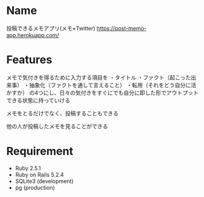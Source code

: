 # Name

投稿できるメモアプリ(メモ×Twitter)
https://post-memo-app.herokuapp.com/

# Features

メモで気付きを得るために入力する項目を
・タイトル
・ファクト（起こった出来事）
・抽象化（ファクトを通して言えること）
・転用（それをどう自分に活かすか）
の4つにし、日々の気付きをすぐにでも自分に即した形でアウトプットできる状態に持っていける

メモをとるだけでなく、投稿することもできる

他の人が投稿したメモを見ることができる

# Requirement

* Ruby 2.5.1
* Ruby on Rails 5.2.4
* SQLite3 (development)
* pg (production)
